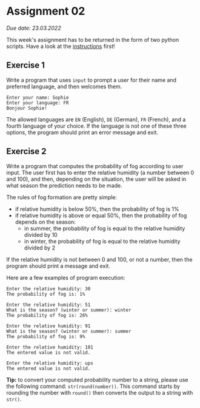 # Assignment 02

*Due date: 23.03.2022*

This week's assignment has to be returned in the form of two python scripts. Have a look at the [instructions](../assignments) first!

## Exercise 1 

Write a program that uses `input` to prompt a user for their name and preferred language, and then welcomes them. 

```none
Enter your name: Sophie
Enter your language: FR
Bonjour Sophie!
```

The allowed languages are `EN` (English), `DE` (German), `FR` (French), and a fourth language of your choice. 
If the language is not one of these three options, the program should print an error message and exit.


## Exercise 2 

Write a program that computes the probability of fog according to user input. The user first has to
enter the relative humidity (a number between 0 and 100), and then, depending on the situation,
the user will be asked in what season the prediction needs to be made.

The rules of fog formation are pretty simple:
- if relative humidity is below 50%, then the probability of fog is 1%
- if relative humidity is above or equal 50%, then the probability of fog depends on the season:
    - in summer, the probability of fog is equal to the relative humidity divided by 10
    - in winter, the probability of fog is equal to the relative humidity divided by 2

If the relative humidity is not between 0 and 100, or not a number, then the program should print a message and exit.

Here are a few examples of program execution:

```none
Enter the relative humidity: 30
The probability of fog is: 1%
```

```none
Enter the relative humidity: 51
What is the season? (winter or summer): winter
The probability of fog is: 26%
```

```none
Enter the relative humidity: 91
What is the season? (winter or summer): summer
The probability of fog is: 9%
```

```none
Enter the relative humidity: 101
The entered value is not valid.
```

```none
Enter the relative humidity: ups
The entered value is not valid.
```

**Tip:** to convert your computed probability number to a string, please use the following command: `str(round(number))`. 
This command starts by rounding the number with `round()` then converts the output to a string with `str()`.
